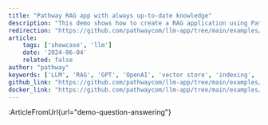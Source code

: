 ```yaml
---
title: "Pathway RAG app with always up-to-date knowledge"
description: "This demo shows how to create a RAG application using Pathway that provides always up-to-date knowledge to your LLM without the need for a separate ETL."
redirection: "https://github.com/pathwaycom/llm-app/tree/main/examples/pipelines/demo-question-answering"
article:
    tags: ['showcase', 'llm']
    date: '2024-06-04'
    related: false
author: "pathway"
keywords: ['LLM', 'RAG', 'GPT', 'OpenAI', 'vector store', 'indexing', 'docker']
github_link: "https://github.com/pathwaycom/llm-app/tree/main/examples/pipelines/demo-question-answering"
docker_link: "https://github.com/pathwaycom/llm-app/tree/main/examples/pipelines/demo-question-answering"
---
```


:ArticleFromUrl{url="demo-question-answering"}
